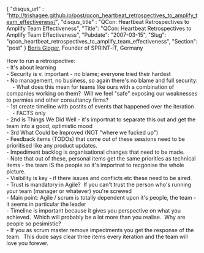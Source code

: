 {
 "disqus_url" : "http://trishagee.github.io/post/qcon_heartbeat_retrospectives_to_amplify_team_effectiveness/",
 "disqus_title" : "QCon: Heartbeat Retrospectives to Amplify Team Effectiveness",
 "Title": "QCon: Heartbeat Retrospectives to Amplify Team Effectiveness",
 "Pubdate": "2007-03-15",
 "Slug": "qcon_heartbeat_retrospectives_to_amplify_team_effectiveness",
 "Section": "post"
}
<a href="http://qcon.infoq.com/qcon/speakers/show_speaker.jsp?oid=165"> Boris Gloger</a>, Founder of SPRINT-iT, Germany<br /><br />How to run a retrospective:<br />- It's about learning<br />- Security is v. important - no blame; everyone tried their hardest<br />- No management, no business, so again there's no blame and full security:<br />&nbsp;&nbsp;&nbsp; - What does this mean for teams like ours with a combination of companies working on them?&nbsp; Will we feel "safe" exposing our weaknesses to permies and other consultancy firms?<br />- 1st create timeline with postits of events that happened over the iteration<br />&nbsp;&nbsp;&nbsp; - FACTS only<br />- 2nd is Things We Did Well - it's importnat to separate this out and get the team into a good, optimistic mood<br />- 3rd What Could be Improved (NOT "where we fucked up")<br />- Feedback items (TODOs) that come out of these sessions need to be prioritised like any product updates.<br />- Impediment backlog is organisational changes that need to be made.<br />- Note that out of these, personal items get the same priorities as technical items - the team IS the people so it's importnat to recgonise the whole picture.<br />- Visibility is key - if there issues and conflicts etc these need to be aired.&nbsp; <br />- Trust is mandatory in Agile?&nbsp; If you can't trust the person who's running your team (manager or whatever) you're screwed<br />- Main point: Agile / scrum is totally dependent upon it's people, the team - it seems in particular the leader<br />- Timeline is important because it gives you perspective on what you achieved.&nbsp; Which will probably be a lot more than you realise.&nbsp; Why are people so pesimistic?<br />- If you as scrum master remove impediments you get the response of the team.&nbsp; This dude says clear three items every iteration and the team will love you forever.
